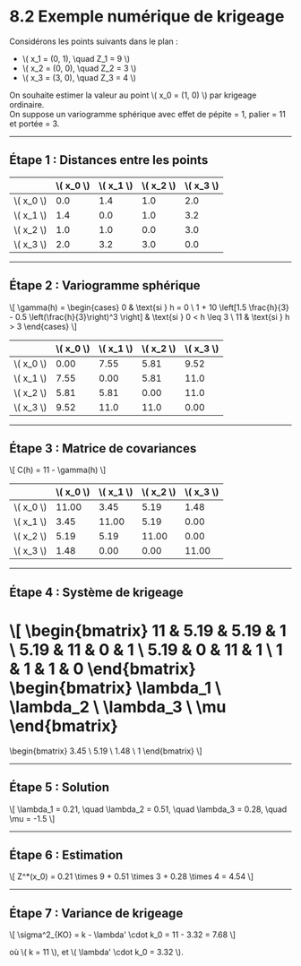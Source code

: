 # 8.2 Exemple numérique de krigeage

Considérons les points suivants dans le plan :

- \\( x_1 = (0, 1), \quad Z_1 = 9 \\)
- \\( x_2 = (0, 0), \quad Z_2 = 3 \\)
- \\( x_3 = (3, 0), \quad Z_3 = 4 \\)

On souhaite estimer la valeur au point \\( x_0 = (1, 0) \\) par krigeage ordinaire.  
On suppose un variogramme sphérique avec effet de pépite = 1, palier = 11 et portée = 3.

---

## Étape 1 : Distances entre les points

|     | \\( x_0 \\) | \\( x_1 \\) | \\( x_2 \\) | \\( x_3 \\) |
|-----|-------------|-------------|-------------|-------------|
| \\( x_0 \\) | 0.0 | 1.4 | 1.0 | 2.0 |
| \\( x_1 \\) | 1.4 | 0.0 | 1.0 | 3.2 |
| \\( x_2 \\) | 1.0 | 1.0 | 0.0 | 3.0 |
| \\( x_3 \\) | 2.0 | 3.2 | 3.0 | 0.0 |

---

## Étape 2 : Variogramme sphérique

\\[
\gamma(h) =
\begin{cases}
0 & \text{si } h = 0 \\
1 + 10 \left[1.5 \frac{h}{3} - 0.5 \left(\frac{h}{3}\right)^3 \right] & \text{si } 0 < h \leq 3 \\
11 & \text{si } h > 3
\end{cases}
\\]

|     | \\( x_0 \\) | \\( x_1 \\) | \\( x_2 \\) | \\( x_3 \\) |
|-----|-------------|-------------|-------------|-------------|
| \\( x_0 \\) | 0.00 | 7.55 | 5.81 | 9.52 |
| \\( x_1 \\) | 7.55 | 0.00 | 5.81 | 11.0 |
| \\( x_2 \\) | 5.81 | 5.81 | 0.00 | 11.0 |
| \\( x_3 \\) | 9.52 | 11.0 | 11.0 | 0.00 |

---

## Étape 3 : Matrice de covariances

\\[
C(h) = 11 - \gamma(h)
\\]

|     | \\( x_0 \\) | \\( x_1 \\) | \\( x_2 \\) | \\( x_3 \\) |
|-----|-------------|-------------|-------------|-------------|
| \\( x_0 \\) | 11.00 | 3.45 | 5.19 | 1.48 |
| \\( x_1 \\) | 3.45 | 11.00 | 5.19 | 0.00 |
| \\( x_2 \\) | 5.19 | 5.19 | 11.00 | 0.00 |
| \\( x_3 \\) | 1.48 | 0.00 | 0.00 | 11.00 |

---

## Étape 4 : Système de krigeage

\\[
\begin{bmatrix}
11 & 5.19 & 5.19 & 1 \\
5.19 & 11 & 0 & 1 \\
5.19 & 0 & 11 & 1 \\
1 & 1 & 1 & 0
\end{bmatrix}
\begin{bmatrix}
\lambda_1 \\
\lambda_2 \\
\lambda_3 \\
\mu
\end{bmatrix}
=
\begin{bmatrix}
3.45 \\
5.19 \\
1.48 \\
1
\end{bmatrix}
\\]

---

## Étape 5 : Solution

\\[
\lambda_1 = 0.21, \quad \lambda_2 = 0.51, \quad \lambda_3 = 0.28, \quad \mu = -1.5
\\]

---

## Étape 6 : Estimation

\\[
Z^*(x_0) = 0.21 \times 9 + 0.51 \times 3 + 0.28 \times 4 = 4.54
\\]

---

## Étape 7 : Variance de krigeage

\\[
\sigma^2_{KO} = k - \lambda' \cdot k_0 = 11 - 3.32 = 7.68
\\]

où \\( k = 11 \\), et \\( \lambda' \cdot k_0 = 3.32 \\).
